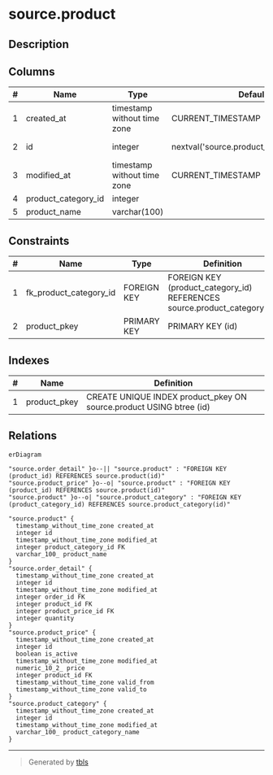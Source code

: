 # source.product

## Description

## Columns

| # | Name                | Type                        | Default                                    | Nullable | Children                                                                                      | Parents                                               | Comment |
| - | ------------------- | --------------------------- | ------------------------------------------ | -------- | --------------------------------------------------------------------------------------------- | ----------------------------------------------------- | ------- |
| 1 | created_at          | timestamp without time zone | CURRENT_TIMESTAMP                          | true     |                                                                                               |                                                       |         |
| 2 | id                  | integer                     | nextval('source.product_id_seq'::regclass) | false    | [source.order_detail](source.order_detail.md) [source.product_price](source.product_price.md) |                                                       |         |
| 3 | modified_at         | timestamp without time zone | CURRENT_TIMESTAMP                          | true     |                                                                                               |                                                       |         |
| 4 | product_category_id | integer                     |                                            | true     |                                                                                               | [source.product_category](source.product_category.md) |         |
| 5 | product_name        | varchar(100)                |                                            | true     |                                                                                               |                                                       |         |

## Constraints

| # | Name                   | Type        | Definition                                                               |
| - | ---------------------- | ----------- | ------------------------------------------------------------------------ |
| 1 | fk_product_category_id | FOREIGN KEY | FOREIGN KEY (product_category_id) REFERENCES source.product_category(id) |
| 2 | product_pkey           | PRIMARY KEY | PRIMARY KEY (id)                                                         |

## Indexes

| # | Name         | Definition                                                          |
| - | ------------ | ------------------------------------------------------------------- |
| 1 | product_pkey | CREATE UNIQUE INDEX product_pkey ON source.product USING btree (id) |

## Relations

```mermaid
erDiagram

"source.order_detail" }o--|| "source.product" : "FOREIGN KEY (product_id) REFERENCES source.product(id)"
"source.product_price" }o--o| "source.product" : "FOREIGN KEY (product_id) REFERENCES source.product(id)"
"source.product" }o--o| "source.product_category" : "FOREIGN KEY (product_category_id) REFERENCES source.product_category(id)"

"source.product" {
  timestamp_without_time_zone created_at
  integer id
  timestamp_without_time_zone modified_at
  integer product_category_id FK
  varchar_100_ product_name
}
"source.order_detail" {
  timestamp_without_time_zone created_at
  integer id
  timestamp_without_time_zone modified_at
  integer order_id FK
  integer product_id FK
  integer product_price_id FK
  integer quantity
}
"source.product_price" {
  timestamp_without_time_zone created_at
  integer id
  boolean is_active
  timestamp_without_time_zone modified_at
  numeric_10_2_ price
  integer product_id FK
  timestamp_without_time_zone valid_from
  timestamp_without_time_zone valid_to
}
"source.product_category" {
  timestamp_without_time_zone created_at
  integer id
  timestamp_without_time_zone modified_at
  varchar_100_ product_category_name
}
```

---

> Generated by [tbls](https://github.com/k1LoW/tbls)

